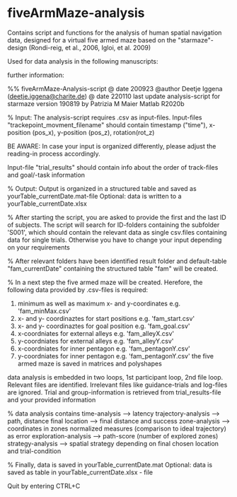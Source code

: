 # fiveArmMaze-analysis
Contains script and functions for the analysis of human spatial navigation data, designed for a virtual five armed maze based on the "starmaze"-design (Rondi-reig, et al., 2006, Igloi, et al. 2009)

Used for data analysis in the following manuscripts:


further information:

%% fiveArmMaze-Analysis-script
 @ date 200923 @author Deetje Iggena (deetje.iggena@charite.de)
 @ date 220110 last update
 analysis-script for starmaze version 190819 by Patrizia M Maier
 Matlab R2020b

% Input:
 The analysis-script requires .csv as input-files. Input-files "trackepoint_movment_filename" should contain
 timestamp ("time"), x-position (pos_x), y-position (pos_z), rotation(rot_z)
 
 BE AWARE:
 In case your input is organized differently, please adjust the reading-in process accordingly.

Input-file "trial_results" should contain info about the order of track-files and goal/-task information

% Output:
Output is organized in a structured table and saved as yourTable_currentDate.mat-file
Optional: data is written to a yourTable_currentDate.xlsx

% After starting the script, you are asked to provide the first and the last ID of subjects. The script will search for ID-folders containing the
subfolder 'S001', which should contain the relevant data as single csv.files containing data for single trials. Otherwise you have to change your input depending on your requirements

% After relevant folders have been identified result folder and default-table "fam_currentDate" containing the structured table "fam" will be created.

% In a next step the five armed maze will be created. Herefore, the following data provided by .csv-files is required:
1. minimum as well as maximum x- and y-coordinates e.g. 'fam_minMax.csv'
2. x- and y- coordinaztes for start positions e.g. 'fam_start.csv'
3. x- and y- coordinaztes for goal position e.g. 'fam_goal.csv'
4. x-coordniates for external alleys e.g. 'fam_alleyX.csv'
5. y-coordniates for external alleys e.g. 'fam_alleyY.csv'
6. x-coordniates for inner pentagon e.g. 'fam_pentagonY.csv'
7. y-coordniates for inner pentagon e.g. 'fam_pentagonY.csv'
the five armed maze is saved in matrices and polyshapes

data analysis is embedded in two loops, 1st participant loop, 2nd file loop. Relevant files are identified. Irrelevant files like guidance-trials and log-files are ignored. Trial and group-information is retrieved from trial_results-file and your provided information

% data analysis contains
time-analysis --> latency
trajectory-analysis --> path, distance
final location --> final distance and success
zone-analysis --> coordinates in zones
normalized measures (comparison to ideal trajectory) as error
exploration-analysis --> path-score (number of explored zones)
strategy-analysis --> spatial strategy depending on final chosen location and trial-condition

% Finally, data is saved in yourTable_currentDate.mat
Optional: data is saved as table in yourTable_currentDate.xlsx - file

Quit by entering CTRL+C
